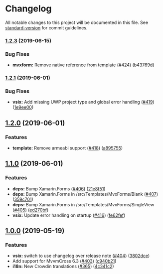 # Changelog

All notable changes to this project will be documented in this file. See [standard-version](https://github.com/conventional-changelog/standard-version) for commit guidelines.

### [1.2.3](https://github.com/Plac3hold3r/MvxScaffolding/compare/v1.2.1...v1.2.3) (2019-06-15)


### Bug Fixes

* **mvxform:** Remove native reference from template ([#424](https://github.com/Plac3hold3r/MvxScaffolding/issues/424)) ([b43769d](https://github.com/Plac3hold3r/MvxScaffolding/commit/b43769d))



### [1.2.1](https://github.com/Plac3hold3r/MvxScaffolding/compare/v1.2.0...v1.2.1) (2019-06-01)


### Bug Fixes

* **vsix:** Add missing UWP project type and global error handling ([#419](https://github.com/Plac3hold3r/MvxScaffolding/issues/419)) ([1e9ee00](https://github.com/Plac3hold3r/MvxScaffolding/commit/1e9ee00))



## [1.2.0](https://github.com/Plac3hold3r/MvxScaffolding/compare/v1.1.0...v1.2.0) (2019-06-01)


### Features

* **template:** Remove armeabi support ([#418](https://github.com/Plac3hold3r/MvxScaffolding/issues/418)) ([a895755](https://github.com/Plac3hold3r/MvxScaffolding/commit/a895755))



## [1.1.0](https://github.com/Plac3hold3r/MvxScaffolding/compare/v1.0.0...v1.1.0) (2019-06-01)


### Features

* **deps:** Bump Xamarin.Forms ([#406](https://github.com/Plac3hold3r/MvxScaffolding/issues/406)) ([21e8f51](https://github.com/Plac3hold3r/MvxScaffolding/commit/21e8f51))
* **deps:** Bump Xamarin.Forms in /src/Templates/MvxForms/Blank ([#407](https://github.com/Plac3hold3r/MvxScaffolding/issues/407)) ([359c701](https://github.com/Plac3hold3r/MvxScaffolding/commit/359c701))
* **deps:** Bump Xamarin.Forms in /src/Templates/MvxForms/SingleView ([#405](https://github.com/Plac3hold3r/MvxScaffolding/issues/405)) ([ed270bf](https://github.com/Plac3hold3r/MvxScaffolding/commit/ed270bf))
* **vsix:** Update error handling on startup ([#416](https://github.com/Plac3hold3r/MvxScaffolding/issues/416)) ([fe62fef](https://github.com/Plac3hold3r/MvxScaffolding/commit/fe62fef))



## [1.0.0](https://github.com/Plac3hold3r/MvxScaffolding/compare/v0.26.1-beta...v1.0.0) (2019-05-19)


### Features

* **vsix:** switch to use changelog over release note ([#404](https://github.com/Plac3hold3r/MvxScaffolding/issues/404)) ([3802dce](https://github.com/Plac3hold3r/MvxScaffolding/commit/3802dce))
* Add support for MvvmCross 6.3 ([#403](https://github.com/Plac3hold3r/MvxScaffolding/issues/403)) ([c940b21](https://github.com/Plac3hold3r/MvxScaffolding/commit/c940b21))
* **i18n:** New Crowdin translations ([#365](https://github.com/Plac3hold3r/MvxScaffolding/issues/365)) ([4c341c2](https://github.com/Plac3hold3r/MvxScaffolding/commit/4c341c2))
